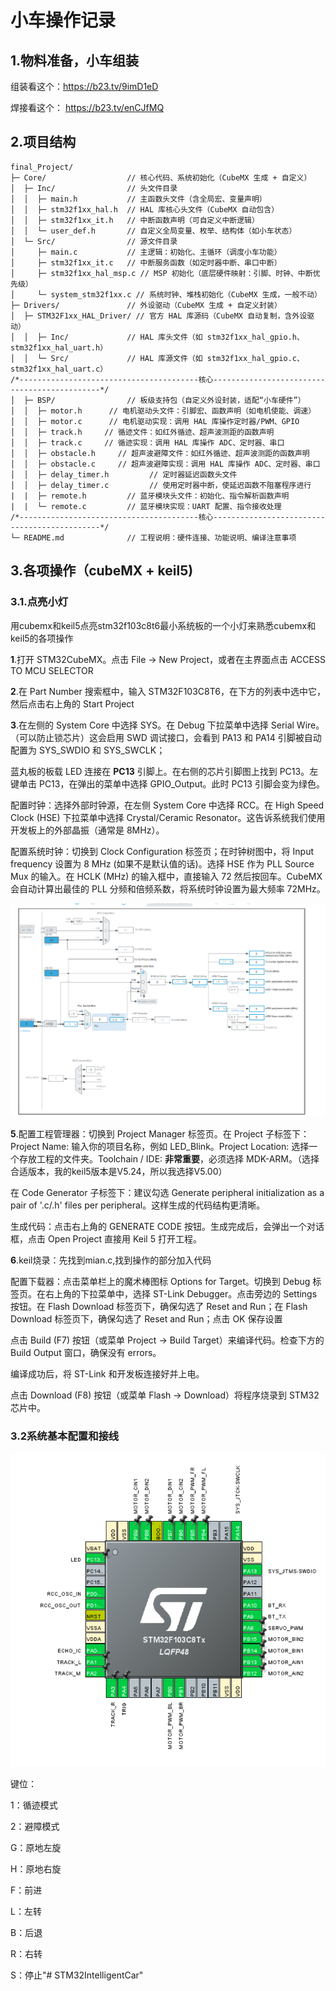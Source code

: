 # 小车操作记录



## 1.物料准备，小车组装

组装看这个：https://b23.tv/9imD1eD

焊接看这个： https://b23.tv/enCJfMQ



## 2.项目结构

```
final_Project/  
├─ Core/                  // 核心代码、系统初始化（CubeMX 生成 + 自定义）  
│  ├─ Inc/                // 头文件目录  
│  │  ├─ main.h           // 主函数头文件（含全局宏、变量声明）  
│  │  ├─ stm32f1xx_hal.h  // HAL 库核心头文件（CubeMX 自动包含）  
│  │  ├─ stm32f1xx_it.h   // 中断函数声明（可自定义中断逻辑）  
│  │  └─ user_def.h       // 自定义全局变量、枚举、结构体（如小车状态）  
│  └─ Src/                // 源文件目录  
│     ├─ main.c           // 主逻辑：初始化、主循环（调度小车功能）  
│     ├─ stm32f1xx_it.c   // 中断服务函数（如定时器中断、串口中断）  
│     ├─ stm32f1xx_hal_msp.c // MSP 初始化（底层硬件映射：引脚、时钟、中断优先级）  
│     └─ system_stm32f1xx.c // 系统时钟、堆栈初始化（CubeMX 生成，一般不动）  
├─ Drivers/               // 外设驱动（CubeMX 生成 + 自定义封装）  
│  ├─ STM32F1xx_HAL_Driver/ // 官方 HAL 库源码（CubeMX 自动复制，含外设驱动）  
│  │  ├─ Inc/             // HAL 库头文件（如 stm32f1xx_hal_gpio.h、stm32f1xx_hal_uart.h）  
│  │  └─ Src/             // HAL 库源文件（如 stm32f1xx_hal_gpio.c、stm32f1xx_hal_uart.c）
/*----------------------------------------核心---------------------------------------------*/
│  ├─ BSP/                // 板级支持包（自定义外设封装，适配“小车硬件”）  
│  │  ├─ motor.h      // 电机驱动头文件：引脚宏、函数声明（如电机使能、调速）  
│  │  ├─ motor.c      // 电机驱动实现：调用 HAL 库操作定时器/PWM、GPIO  
│  │  ├─ track.h     // 循迹文件：如红外循迹、超声波测距的函数声明  
│  │  ├─ track.c     // 循迹实现：调用 HAL 库操作 ADC、定时器、串口  
│  │  ├─ obstacle.h     // 超声波避障文件：如红外循迹、超声波测距的函数声明  
│  │  ├─ obstacle.c     // 超声波避障实现：调用 HAL 库操作 ADC、定时器、串口
│  │  ├─ delay_timer.h         // 定时器延迟函数头文件
│  │  ├─ delay_timer.c         // 使用定时器中断，使延迟函数不阻塞程序进行
|  |  ├─ remote.h         // 蓝牙模块头文件：初始化、指令解析函数声明
|  |  └─ remote.c         // 蓝牙模块实现：UART 配置、指令接收处理 
/*----------------------------------------核心---------------------------------------------*/
└─ README.md              // 工程说明：硬件连接、功能说明、编译注意事项  
```

## 3.各项操作（cubeMX + keil5)

### 3.1.点亮小灯

用cubemx和keil5点亮stm32f103c8t6最小系统板的一个小灯来熟悉cubemx和keil5的各项操作

**1**.打开 STM32CubeMX。点击 File -> New Project，或者在主界面点击 ACCESS TO MCU SELECTOR

**2**.在 Part Number 搜索框中，输入 STM32F103C8T6，在下方的列表中选中它，然后点击右上角的 Start Project

**3**.在左侧的 System Core 中选择 SYS。在 Debug 下拉菜单中选择 Serial Wire。（可以防止锁芯片）这会启用 SWD 调试接口，会看到 PA13 和 PA14 引脚被自动配置为 SYS_SWDIO 和 SYS_SWCLK；

蓝丸板的板载 LED 连接在 **PC13** 引脚上。在右侧的芯片引脚图上找到 PC13。左键单击 PC13，在弹出的菜单中选择 GPIO_Output。此时 PC13 引脚会变为绿色。

配置时钟：选择外部时钟源，在左侧 System Core 中选择 RCC。在 High Speed Clock (HSE) 下拉菜单中选择 Crystal/Ceramic Resonator。这告诉系统我们使用开发板上的外部晶振（通常是 8MHz）。

配置系统时钟：切换到 Clock Configuration 标签页；在时钟树图中，将 Input frequency 设置为 8 MHz (如果不是默认值的话)。选择 HSE 作为 PLL Source Mux 的输入。在 HCLK (MHz) 的输入框中，直接输入 72 然后按回车。CubeMX 会自动计算出最佳的 PLL 分频和倍频系数，将系统时钟设置为最大频率 72MHz。

![image-20250627162753248](photo/image-20250627162753248.png)

**5**.配置工程管理器：切换到 Project Manager 标签页。在 Project 子标签下：Project Name: 输入你的项目名称，例如 LED_Blink。Project Location: 选择一个存放工程的文件夹。Toolchain / IDE: **非常重要**，必须选择 MDK-ARM。（选择合适版本，我的keil5版本是V5.24，所以我选择V5.00）

在 Code Generator 子标签下：建议勾选 Generate peripheral initialization as a pair of '.c/.h' files per peripheral。这样生成的代码结构更清晰。

生成代码：点击右上角的 GENERATE CODE 按钮。生成完成后，会弹出一个对话框，点击 Open Project 直接用 Keil 5 打开工程。

**6**.keil烧录：先找到mian.c,找到操作的部分加入代码

配置下载器：点击菜单栏上的魔术棒图标 Options for Target。切换到 Debug 标签页。在右上角的下拉菜单中，选择 ST-Link Debugger。点击旁边的 Settings 按钮。在 Flash Download 标签页下，确保勾选了 Reset and Run；在 Flash Download 标签页下，确保勾选了 Reset and Run；点击 OK 保存设置

点击 Build (F7) 按钮（或菜单 Project -> Build Target）来编译代码。检查下方的 Build Output 窗口，确保没有 errors。

编译成功后，将 ST-Link 和开发板连接好并上电。

点击 Download (F8) 按钮（或菜单 Flash -> Download）将程序烧录到 STM32芯片中。

### 3.2系统基本配置和接线

![image-20250805171220572](photo/image-20250805171220572.png)

键位：

1：循迹模式

2：避障模式

G：原地左旋

H：原地右旋

F：前进

L：左转

B：后退

R：右转

S：停止"# STM32IntelligentCar" 
